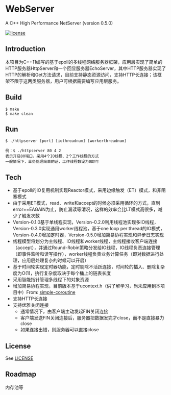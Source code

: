 # WebServer

A C++ High Performance NetServer (version 0.5.0)

[![license](https://img.shields.io/github/license/mashape/apistatus.svg)](https://opensource.org/licenses/MIT)

## Introduction  

本项目为C++11编写的基于epoll的多线程网络服务器框架，应用层实现了简单的HTTP服务器HttpServer和一个回显服务器EchoServer，其中HTTP服务器实现了HTTP的解析和Get方法请求，目前支持静态资源访问，支持HTTP长连接；该框架不限于这两类服务器，用户可根据需要编写应用层服务。


## Build

	$ make
	$ make clean

## Run
	$ ./httpserver [port] [iothreadnum] [workerthreadnum]
	
	例：$ ./httpserver 80 4 2
	表示开启80端口，采用4个IO线程、2个工作线程的方式 
	一般情况下，业务处理简单的话，工作线程数设为0即可
    
## Tech
 * 基于epoll的IO复用机制实现Reactor模式，采用边缘触发（ET）模式，和非阻塞模式
 * 由于采用ET模式，read、write和accept的时候必须采用循环的方式，直到error==EAGAIN为止，防止漏读等清况，这样的效率会比LT模式高很多，减少了触发次数
 * Version-0.1.0基于单线程实现，Version-0.2.0利用线程池实现多IO线程，Version-0.3.0实现通用worker线程池，基于one loop per thread的IO模式，Version-0.4.0增加定时器，Version-0.5.0增加简易协程实现和异步日志实现
 * 线程模型将划分为主线程、IO线程和worker线程，主线程接收客户端连接（accept），并通过Round-Robin策略分发给IO线程，IO线程负责连接管理（即事件监听和读写操作），worker线程负责业务计算任务（即对数据进行处理，应用层处理复杂的时候可以开启）
 * 基于时间轮实现定时器功能，定时剔除不活跃连接，时间轮的插入、删除复杂度为O(1)，执行复杂度取决于每个桶上的链表长度
 * 采用智能指针管理多线程下的对象资源
 * 增加简易协程实现，目前版本基于ucontext.h（供了解学习，尚未应用到本项目中）From: [simple-coroutine](https://github.com/chenshuaihao/simple-coroutine)
 * 支持HTTP长连接
 * 支持优雅关闭连接
   * 通常情况下，由客户端主动发起FIN关闭连接
   * 客户端发送FIN关闭连接后，服务器把数据发完才close，而不是直接暴力close
   * 如果连接出错，则服务器可以直接close
  

## License
See [LICENSE](https://github.com/chenshuaihao/NetServer/blob/master/LICENSE)

## Roadmap
内存池等

